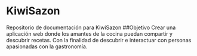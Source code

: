# KiwiSazon
Repositorio de documentación para KiwiSazon
##Objetivo 
Crear una aplicación web donde los amantes de la cocina puedan compartir y descubrir recetas. Con la finalidad de descubrir e interactuar con personas apasionadas con la gastronomía. 
